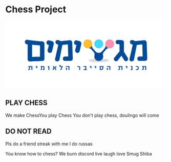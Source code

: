 # Chess Project

![Logo](MagshimimLogo.png)

## PLAY CHESS

We make ChessYou play Chess
You don't play chess, doulingo will come

## DO NOT READ
Pls do a friend streak with me
I do russas

You know how to chess?
We burn discord
live laugh love Smug Shiba


